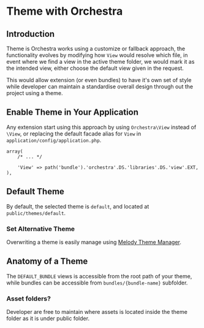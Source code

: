 # Theme with Orchestra

## Introduction

Theme is Orchestra works using a customize or fallback approach, the functionality evolves by modifying how `View` would 
resolve which file, in event where we find a view in the active theme folder, we would mark it as the intended view, either 
choose the default view given in the request.

This would allow extension (or even bundles) to have it's own set of style while developer can maintain a standardise overall 
design through out the project using a theme.

## Enable Theme in Your Application

Any extension start using this approach by using `Orchestra\View` instead of `\View`, or replacing the default facade alias 
for `View` in `application/config/application.php`.

	array(
		/* ... */

		'View' => path('bundle').'orchestra'.DS.'libraries'.DS.'view'.EXT,
	),

## Default Theme

By default, the selected theme is `default`, and located at `public/themes/default`.

### Set Alternative Theme

Overwriting a theme is easily manage using [Melody Theme Manager](http://bundles.laravel.com/bundle/melody).

## Anatomy of a Theme

The `DEFAULT_BUNDLE` views is accessible from the root path of your theme, while bundles can be accessible 
from `bundles/{bundle-name}` subfolder.

### Asset folders?

Developer are free to maintain where assets is located inside the theme folder as it is under public folder.
